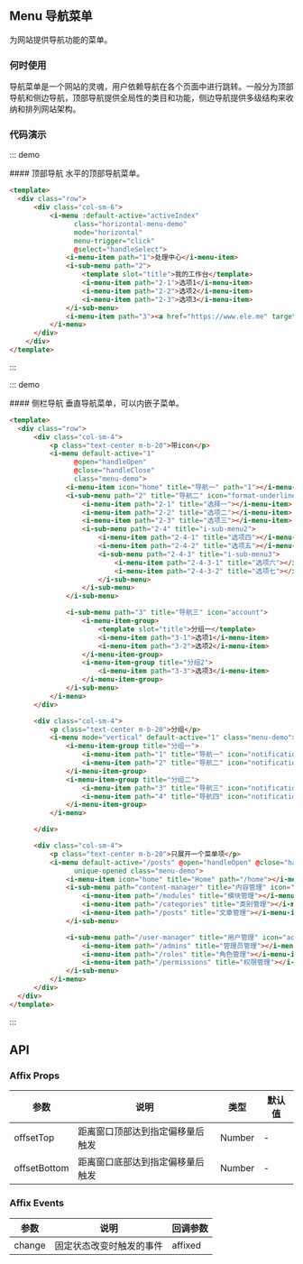 <script>
    export default {
        data() {
            return {
                activeIndex: '1',
                activeIndex2: '1'
            };
        },
        methods: {
            handleSelect(key, keyPath) {
                console.log(key, keyPath);
            },
            handleOpen(key, keyPath) {
//                console.log(key, keyPath);
            },
            handleClose(key, keyPath) {
//                console.log(key, keyPath);
            }
        }

    }
</script>

<style>
    .menu-demo {
        width:230px;
        border:1px solid #f5f5f5;
    }
   
</style>


## Menu 导航菜单

为网站提供导航功能的菜单。

### 何时使用
导航菜单是一个网站的灵魂，用户依赖导航在各个页面中进行跳转。一般分为顶部导航和侧边导航，顶部导航提供全局性的类目和功能，侧边导航提供多级结构来收纳和排列网站架构。

### 代码演示

::: demo
<summary>
  #### 顶部导航
  水平的顶部导航菜单。
</summary>

```html
<template>
  <div class="row">
      <div class="col-sm-6">
          <i-menu :default-active="activeIndex"
                class="horizontal-menu-demo"
                mode="horizontal"
                menu-trigger="click"
                @select="handleSelect">
              <i-menu-item path="1">处理中心</i-menu-item>
              <i-sub-menu path="2">
                  <template slot="title">我的工作台</template>
                  <i-menu-item path="2-1">选项1</i-menu-item>
                  <i-menu-item path="2-2">选项2</i-menu-item>
                  <i-menu-item path="2-3">选项3</i-menu-item>
              </i-sub-menu>
              <i-menu-item path="3"><a href="https://www.ele.me" target="_blank">订单管理</a></i-menu-item>
          </i-menu>
      </div>
    </div>
</template>
```
:::

::: demo
<summary>
  #### 侧栏导航
  垂直导航菜单，可以内嵌子菜单。
</summary>

```html
<template>
  <div class="row">
      <div class="col-sm-4">
          <p class="text-center m-b-20">带icon</p>
          <i-menu default-active="1"
                @open="handleOpen"
                @close="handleClose"
                class="menu-demo">
              <i-menu-item icon="home" title="导航一" path="1"></i-menu-item>
              <i-sub-menu path="2" title="导航二" icon="format-underlined">
                  <i-menu-item path="2-1" title="选择一"></i-menu-item>
                  <i-menu-item path="2-2" title="选项二"></i-menu-item>
                  <i-menu-item path="2-3" title="选项三"></i-menu-item>
                  <i-sub-menu path="2-4" title="i-sub-menu2">
                      <i-menu-item path="2-4-1" title="选项四"></i-menu-item>
                      <i-menu-item path="2-4-2" title="选项五"></i-menu-item>
                      <i-sub-menu path="2-4-3" title="i-sub-menu3">
                          <i-menu-item path="2-4-3-1" title="选项六"></i-menu-item>
                          <i-menu-item path="2-4-3-2" title="选项七"></i-menu-item>
                      </i-sub-menu>
                  </i-sub-menu>
              </i-sub-menu>

              <i-sub-menu path="3" title="导航三" icon="account">
                  <i-menu-item-group>
                      <template slot="title">分组一</template>
                      <i-menu-item path="3-1">选项1</i-menu-item>
                      <i-menu-item path="3-2">选项2</i-menu-item>
                  </i-menu-item-group>
                  <i-menu-item-group title="分组2">
                      <i-menu-item path="3-3">选项3</i-menu-item>
                  </i-menu-item-group>
              </i-sub-menu>
          </i-menu>
      </div>

      <div class="col-sm-4">
          <p class="text-center m-b-20">分组</p>
          <i-menu mode="vertical" default-active="1" class="menu-demo">
              <i-menu-item-group title="分组一">
                  <i-menu-item path="1" title="导航一" icon="notifications-active"></i-menu-item>
                  <i-menu-item path="2" title="导航二" icon="notifications-active"></i-menu-item>
              </i-menu-item-group>
              <i-menu-item-group title="分组二">
                  <i-menu-item path="3" title="导航三" icon="notifications-active"></i-menu-item>
                  <i-menu-item path="4" title="导航四" icon="notifications-active"></i-menu-item>
              </i-menu-item-group>
          </i-menu>

      </div>

      <div class="col-sm-4">
          <p class="text-center m-b-20">只展开一个菜单项</p>
          <i-menu default-active="/posts" @open="handleOpen" @close="handleClose"
                unique-opened class="menu-demo">
              <i-menu-item icon="home" title="Home" path="/home"></i-menu-item>
              <i-sub-menu path="content-manager" title="内容管理" icon="format-underlined">
                  <i-menu-item path="/modules" title="模块管理"></i-menu-item>
                  <i-menu-item path="/categories" title="类别管理"></i-menu-item>
                  <i-menu-item path="/posts" title="文章管理"></i-menu-item>
              </i-sub-menu>

              <i-sub-menu path="/user-manager" title="用户管理" icon="account">
                  <i-menu-item path="/admins" title="管理员管理"></i-menu-item>
                  <i-menu-item path="/roles" title="角色管理"></i-menu-item>
                  <i-menu-item path="/permissions" title="权限管理"></i-menu-item>
              </i-sub-menu>
          </i-menu>
      </div>
  </div>
</template>
```
:::

## API

### Affix Props
| 参数        | 说明           | 类型               | 默认值       |
|------------|----------------|-------------------|-------------|
| offsetTop    | 距离窗口顶部达到指定偏移量后触发 | Number | - |
| offsetBottom | 距离窗口底部达到指定偏移量后触发 | Number | - |

### Affix Events
| 参数        | 说明           | 回调参数               |
|------------|----------------|-------------------|
| change | 固定状态改变时触发的事件 | affixed |